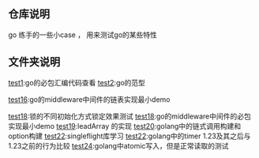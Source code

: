 
## 仓库说明
go 练手的一些小case ， 用来测试go的某些特性
## 文件夹说明
[test1](./test1):go的必包汇编代码查看
[test2](./test2):go的范型


[test16](./test16):go的middleware中间件的链表实现最小demo 

[test18](./test17):锁的不同初始化方式锁定效果测试
[test18](./test18):go的middleware中间件的必包实现最小demo
[test19](./test19):leadArray 的实现
[test20](./test20):golang中的链式调用构建和option构建
[test22](./test22):singleflight库学习
[test22](./test22):golang中的timer 1.23及其之后与1.23之前的行为比较
[test24](./test24):golang中atomic写入，但是正常读取的测试
